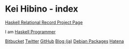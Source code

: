 Kei Hibino - index
=====

[Haskell Relational Record Project Page](http://khibino.github.io/haskell-relational-record/ "Haskell Relational Record Project Page")

I am [Haskell Programmer](http://www.haskellers.com/user/khibino)

[Bitbucket](http://bitbucket.org/khibino/ "Kei Hibino's BitBucket")
[Twitter](http://twitter.com/khibino/ "Kei Hibino's Twitter")
[GitHub](http://github.com/khibino/ "Kei Hibino's GitHub")
[Blog (ja)](http://khibino.hatenadiary.jp/)
[Debian Packages](http://qa.debian.org/developer.php?login=ex8k.hibino%40gmail.com)
[Hatena](http://profile.hatena.ne.jp/khibino0/)
